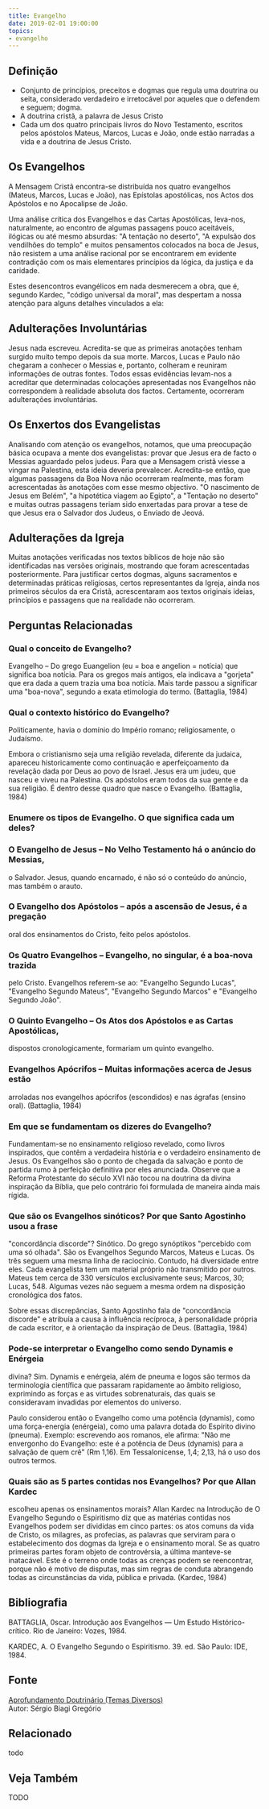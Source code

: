 ```yaml
---
title: Evangelho
date: 2019-02-01 19:00:00
topics:
- evangelho
---
```


## Definição
* Conjunto de princípios, preceitos e dogmas que regula uma doutrina ou seita, considerado verdadeiro e irretocável por aqueles que o defendem e seguem; dogma. 
* A doutrina cristã, a palavra de Jesus Cristo
* Cada um dos quatro principais livros do Novo Testamento, escritos pelos apóstolos Mateus, Marcos, Lucas e João, onde estão narradas a vida e a doutrina de Jesus Cristo. 

## Os Evangelhos
A Mensagem Cristã encontra-se distribuída nos quatro evangelhos (Mateus, Marcos,
Lucas e João), nas Epístolas apostólicas, nos Actos dos Apóstolos e no
Apocalipse de João.

Uma análise crítica dos Evangelhos e das Cartas Apostólicas, leva-nos,
naturalmente, ao encontro de algumas passagens pouco aceitáveis, ilógicas ou até
mesmo absurdas: "A tentação no deserto", "A expulsão dos vendilhões do templo" e
muitos pensamentos colocados na boca de Jesus, não resistem a uma análise
racional por se encontrarem em evidente contradição com os mais elementares
princípios da lógica, da justiça e da caridade.

Estes desencontros evangélicos em nada desmerecem a obra, que é, segundo Kardec,
"código universal da moral", mas despertam a nossa atenção para alguns detalhes
vinculados a ela:

## Adulterações Involuntárias
Jesus nada escreveu. Acredita-se que as primeiras anotações tenham surgido muito
tempo depois da sua morte. Marcos, Lucas e Paulo não chegaram a conhecer o
Messias e, portanto, colheram e reuniram informações de outras fontes. Todos
essas evidências levam-nos a acreditar que determinadas colocações apresentadas
nos Evangelhos não correspondem à realidade absoluta dos factos. Certamente,
ocorreram adulterações involuntárias.

## Os Enxertos dos Evangelistas
Analisando com atenção os evangelhos, notamos, que uma preocupação básica
ocupava a mente dos evangelistas: provar que Jesus era de facto o Messias
aguardado pelos judeus. Para que a Mensagem cristã viesse a vingar na Palestina,
esta ideia deveria prevalecer. Acredita-se então, que algumas passagens da Boa
Nova não ocorreram realmente, mas foram acrescentadas às anotações com esse
mesmo objectivo. "O nascimento de Jesus em Belém", "a hipotética viagem ao
Egipto", a "Tentação no deserto" e muitas outras passagens teriam sido
enxertadas para provar a tese de que Jesus era o Salvador dos Judeus, o Enviado
de Jeová.

## Adulterações da Igreja
Muitas anotações verificadas nos textos bíblicos de hoje não são identificadas
nas versões originais, mostrando que foram acrescentadas posteriormente. Para
justificar certos dogmas, alguns sacramentos e determinadas práticas religiosas,
certos representantes da Igreja, ainda nos primeiros séculos da era Cristã,
acrescentaram aos textos originais ideias, princípios e passagens que na
realidade não ocorreram.



## Perguntas Relacionadas

### Qual o conceito de Evangelho?
Evangelho – Do grego Euangelion (eu = boa e angelion =
notícia) que significa boa notícia. Para os gregos mais antigos, ela
indicava a "gorjeta" que era dada a quem trazia uma boa notícia. Mais
tarde passou a significar uma "boa-nova", segundo a exata etimologia do
termo. (Battaglia, 1984)

### Qual o contexto histórico do Evangelho?
Politicamente, havia o domínio do Império romano; religiosamente, o
Judaísmo.

Embora o cristianismo seja uma religião revelada, diferente da judaica,
apareceu historicamente como continuação e aperfeiçoamento da revelação
dada por Deus ao povo de Israel. Jesus era um judeu, que nasceu e viveu
na Palestina. Os apóstolos eram todos da sua gente e da sua religião. É
dentro desse quadro que nasce o Evangelho. (Battaglia, 1984)

### Enumere os tipos de Evangelho. O que significa cada um deles?
### O Evangelho de Jesus – No Velho Testamento há o anúncio do Messias,
o Salvador. Jesus, quando encarnado, é não só o conteúdo do anúncio, mas
também o arauto.
### O Evangelho dos Apóstolos – após a ascensão de Jesus, é a pregação
oral dos ensinamentos do Cristo, feito pelos apóstolos.
### Os Quatro Evangelhos – Evangelho, no singular, é a boa-nova trazida
pelo Cristo. Evangelhos referem-se ao: "Evangelho Segundo Lucas",
"Evangelho Segundo Mateus", "Evangelho Segundo Marcos" e "Evangelho
Segundo João".
### O Quinto Evangelho – Os Atos dos Apóstolos e as Cartas Apostólicas,
dispostos cronologicamente, formariam um quinto evangelho.
### Evangelhos Apócrifos – Muitas informações acerca de Jesus estão
arroladas nos evangelhos apócrifos (escondidos) e nas ágrafas (ensino
oral). (Battaglia, 1984)

### Em que se fundamentam os dizeres do Evangelho?
Fundamentam-se no ensinamento religioso revelado, como livros
inspirados, que contêm a verdadeira história e o verdadeiro ensinamento
de Jesus. Os Evangelhos são o ponto de chegada da salvação e ponto de
partida rumo à perfeição definitiva por eles anunciada. Observe que a
Reforma Protestante do século XVI não tocou na doutrina da divina
inspiração da Bíblia, que pelo contrário foi formulada de maneira ainda
mais rígida.

### Que são os Evangelhos sinóticos? Por que Santo Agostinho usou a frase
"concordância discorde"?
Sinótico. Do grego synóptikos "percebido com uma só olhada". São
os Evangelhos Segundo Marcos, Mateus e Lucas. Os três seguem uma mesma
linha de raciocínio. Contudo, há diversidade entre eles. Cada
evangelista tem um material próprio não transmitido por outros. Mateus
tem cerca de 330 versículos exclusivamente seus; Marcos, 30; Lucas, 548.
Algumas vezes não seguem a mesma ordem na disposição cronológica dos
fatos.

Sobre essas discrepâncias, Santo Agostinho fala de "concordância
discorde" e atribuía a causa à influência recíproca, à personalidade
própria de cada escritor, e à orientação da inspiração de Deus.
(Battaglia, 1984)

### Pode-se interpretar o Evangelho como sendo Dynamis e Enérgeia
divina?
Sim. Dynamis e enérgeia, além de pneuma e logos são termos da
terminologia científica que passaram rapidamente ao âmbito religioso,
exprimindo as forças e as virtudes sobrenaturais, das quais se
consideravam invadidas por elementos do universo.

Paulo considerou então o Evangelho como uma potência (dynamis), como
uma força-energia (enérgeia), como uma palavra dotada do Espírito
divino (pneuma). Exemplo: escrevendo aos romanos, ele afirma: "Não me
envergonho do Evangelho: este é a potência de Deus (dynamis) para a
salvação de quem crê" (Rm 1,16). Em Tessalonicense, 1,4; 2,13, há o uso
dos outros termos.

### Quais são as 5 partes contidas nos Evangelhos? Por que Allan Kardec
escolheu apenas os ensinamentos morais?
Allan Kardec na Introdução de O Evangelho Segundo o Espiritismo diz
que as matérias contidas nos Evangelhos podem ser divididas em cinco
partes: os atos comuns da vida de Cristo, os milagres, as profecias, as
palavras que serviram para o estabelecimento dos dogmas da Igreja e o
ensinamento moral. Se as quatro primeiras partes foram objeto de
controvérsia, a última manteve-se inatacável. Este é o terreno onde
todas as crenças podem se reencontrar, porque não é motivo de disputas,
mas sim regras de conduta abrangendo todas as circunstâncias da vida,
pública e privada. (Kardec, 1984)




## Bibliografia

BATTAGLIA, 0scar. Introdução aos Evangelhos — Um Estudo
Histórico-crítico. Rio de Janeiro: Vozes, 1984.

KARDEC, A. O Evangelho Segundo o Espiritismo. 39. ed. São Paulo: IDE,
1984.

## Fonte
[Aprofundamento Doutrinário (Temas Diversos)](https://sites.google.com/view/aprofundamentodoutrinario/evangelho)  
Autor: Sérgio Biagi Gregório



## Relacionado
todo

## Veja Também
TODO
